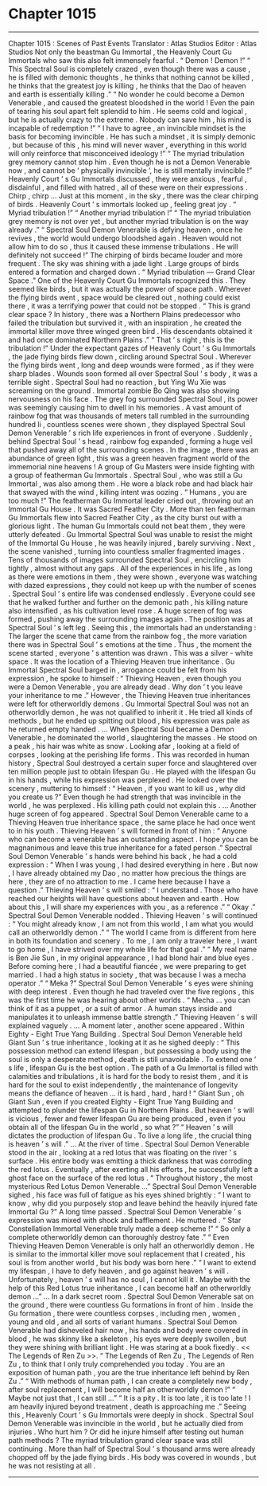 
# Chapter 1015


---

Chapter 1015 : Scenes of Past Events
Translator :
Atlas Studios
Editor :
Atlas Studios
Not only the beastman Gu Immortal , the Heavenly Court Gu Immortals who saw this also felt immensely fearful .
“ Demon ! Demon !”
“ This Spectral Soul is completely crazed , even though there was a cause , he is filled with demonic thoughts , he thinks that nothing cannot be killed , he thinks that the greatest joy is killing , he thinks that the Dao of heaven and earth is essentially killing .”
“ No wonder he could become a Demon Venerable , and caused the greatest bloodshed in the world ! Even the pain of tearing his soul apart felt splendid to him . He seems cold and logical , but he is actually crazy to the extreme . Nobody can save him , his mind is incapable of redemption !”
“ I have to agree , an invincible mindset is the basis for becoming invincible . He has such a mindset , it is simply demonic , but because of this , his mind will never waver , everything in this world will only reinforce that misconceived ideology !”
“ The myriad tribulation grey memory cannot stop him . Even though he is not a Demon Venerable now , and cannot be ‘ physically invincible ’, he is still mentally invincible !”
Heavenly Court ’ s Gu Immortals discussed , they were anxious , fearful , disdainful , and filled with hatred , all of these were on their expressions .
Chirp , chirp …
Just at this moment , in the sky , there was the clear chirping of birds .
Heavenly Court ’ s immortals looked up , feeling great joy .
“ Myriad tribulation !”
“ Another myriad tribulation !”
“ The myriad tribulation grey memory is not over yet , but another myriad tribulation is on the way already .”
“ Spectral Soul Demon Venerable is defying heaven , once he revives , the world would undergo bloodshed again . Heaven would not allow him to do so , thus it caused these immense tribulations . He will definitely not succeed !”
The chirping of birds became louder and more frequent .
The sky was shining with a jade light .
Large groups of birds entered a formation and charged down .
“ Myriad tribulation — Grand Clear Space .” One of the Heavenly Court Gu Immortals recognized this .
They seemed like birds , but it was actually the power of space path . Wherever the flying birds went , space would be cleared out , nothing could exist there , it was a terrifying power that could not be stopped .
“ This is grand clear space ? In history , there was a Northern Plains predecessor who failed the tribulation but survived it , with an inspiration , he created the immortal killer move three winged green bird . His descendants obtained it and had once dominated Northern Plains .”
“ That ’ s right , this is the tribulation !”
Under the expectant gazes of Heavenly Court ’ s Gu Immortals , the jade flying birds flew down , circling around Spectral Soul .
Wherever the flying birds went , long and deep wounds were formed , as if they were sharp blades .
Wounds soon formed all over Spectral Soul ’ s body , it was a terrible sight .
Spectral Soul had no reaction , but Ying Wu Xie was screaming on the ground .
Immortal zombie Bo Qing was also showing nervousness on his face .
The grey fog surrounded Spectral Soul , its power was seemingly causing him to dwell in his memories .
A vast amount of rainbow fog that was thousands of meters tall rumbled in the surrounding hundred li , countless scenes were shown , they displayed Spectral Soul Demon Venerable ’ s rich life experiences in front of everyone .
Suddenly , behind Spectral Soul ’ s head , rainbow fog expanded , forming a huge veil that pushed away all of the surrounding scenes .
In the image , there was an abundance of green light , this was a green heaven fragment world of the immemorial nine heavens !
A group of Gu Masters were inside fighting with a group of featherman Gu Immortals .
Spectral Soul , who was still a Gu Immortal , was also among them . He wore a black robe and had black hair that swayed with the wind , killing intent was oozing .
“ Humans , you are too much !” The featherman Gu Immortal leader cried out , throwing out an Immortal Gu House .
It was Sacred Feather City .
More than ten featherman Gu Immortals flew into Sacred Feather City , as the city burst out with a glorious light .
The human Gu Immortals could not beat them , they were utterly defeated .
Gu Immortal Spectral Soul was unable to resist the might of the Immortal Gu House , he was heavily injured , barely surviving .
Next , the scene vanished , turning into countless smaller fragmented images . Tens of thousands of images surrounded Spectral Soul , encircling him tightly , almost without any gaps .
All of the experiences in his life , as long as there were emotions in them , they were shown , everyone was watching with dazed expressions , they could not keep up with the number of scenes .
Spectral Soul ’ s entire life was condensed endlessly .
Everyone could see that he walked further and further on the demonic path , his killing nature also intensified , as his cultivation level rose .
A huge screen of fog was formed , pushing away the surrounding images again .
The position was at Spectral Soul ’ s left leg .
Seeing this , the immortals had an understanding : The larger the scene that came from the rainbow fog , the more variation there was in Spectral Soul ’ s emotions at the time .
Thus , the moment the scene started , everyone ’ s attention was drawn .
This was a silver - white space .
It was the location of a Thieving Heaven true inheritance .
Gu Immortal Spectral Soul barged in , arrogance could be felt from his expression , he spoke to himself : “ Thieving Heaven , even though you were a Demon Venerable , you are already dead . Why don ’ t you leave your inheritance to me .”
However , the Thieving Heaven true inheritances were left for otherworldly demons .
Gu Immortal Spectral Soul was not an otherworldly demon , he was not qualified to inherit it .
He tried all kinds of methods , but he ended up spitting out blood , his expression was pale as he returned empty handed .
…
When Spectral Soul became a Demon Venerable , he dominated the world , slaughtering the masses .
He stood on a peak , his hair was white as snow .
Looking afar , looking at a field of corpses , looking at the perishing life forms .
This was recorded in human history , Spectral Soul destroyed a certain super force and slaughtered over ten million people just to obtain lifespan Gu .
He played with the lifespan Gu in his hands , while his expression was perplexed .
He looked over the scenery , muttering to himself : “ Heaven , if you want to kill us , why did you create us ?”
Even though he had strength that was invincible in the world , he was perplexed .
His killing path could not explain this .
…
Another huge screen of fog appeared .
Spectral Soul Demon Venerable came to a Thieving Heaven true inheritance space , the same place he had once went to in his youth .
Thieving Heaven ’ s will formed in front of him : “ Anyone who can become a venerable has an outstanding aspect . I hope you can be magnanimous and leave this true inheritance for a fated person .”
Spectral Soul Demon Venerable ’ s hands were behind his back , he had a cold expression : “ When I was young , I had desired everything in here . But now , I have already obtained my Dao , no matter how precious the things are here , they are of no attraction to me . I came here because I have a question .”
Thieving Heaven ’ s will smiled : “ I understand . Those who have reached our heights will have questions about heaven and earth . How about this , I will share my experiences with you , as a reference .”
“ Okay .” Spectral Soul Demon Venerable nodded .
Thieving Heaven ’ s will continued : “ You might already know , I am not from this world , I am what you would call an otherworldly demon .”
“ The world I came from is different from here in both its foundation and scenery . To me , I am only a traveler here , I want to go home , I have strived over my whole life for that goal .”
“ My real name is Ben Jie Sun , in my original appearance , I had blond hair and blue eyes . Before coming here , I had a beautiful fiancée , we were preparing to get married . I had a high status in society , that was because I was a mecha operator .”
“ Meka ?” Spectral Soul Demon Venerable ’ s eyes were shining with deep interest .
Even though he had traveled over the five regions , this was the first time he was hearing about other worlds .
“ Mecha … you can think of it as a puppet , or a suit of armor . A human stays inside and manipulates it to unleash immense battle strength .” Thieving Heaven ’ s will explained vaguely .
…
A moment later , another scene appeared .
Within Eighty - Eight True Yang Building .
Spectral Soul Demon Venerable held Giant Sun ’ s true inheritance , looking at it as he sighed deeply : “ This possession method can extend lifespan , but possessing a body using the soul is only a desperate method , death is still unavoidable . To extend one ’ s life , lifespan Gu is the best option . The path of a Gu Immortal is filled with calamities and tribulations , it is hard for the body to resist them , and it is hard for the soul to exist independently , the maintenance of longevity means the defiance of heaven … it is hard , hard , hard !
“ Giant Sun , oh Giant Sun , even if you created Eighty - Eight True Yang Building and attempted to plunder the lifespan Gu in Northern Plains . But heaven ’ s will is vicious , fewer and fewer lifespan Gu are being produced , even if you obtain all of the lifespan Gu in the world , so what ?”
“ Heaven ’ s will dictates the production of lifespan Gu . To live a long life , the crucial thing is heaven ’ s will .”
…
At the river of time .
Spectral Soul Demon Venerable stood in the air , looking at a red lotus that was floating on the river ’ s surface .
His entire body was emitting a thick darkness that was corroding the red lotus .
Eventually , after exerting all his efforts , he successfully left a ghost face on the surface of the red lotus .
“ Throughout history , the most mysterious Red Lotus Demon Venerable …” Spectral Soul Demon Venerable sighed , his face was full of fatigue as his eyes shined brightly : “ I want to know , why did you purposely stop and leave behind the heavily injured fate Immortal Gu ?”
A long time passed .
Spectral Soul Demon Venerable ’ s expression was mixed with shock and bafflement .
He muttered .
“ Star Constellation Immortal Venerable truly made a deep scheme !”
“ So only a complete otherworldly demon can thoroughly destroy fate .”
“ Even Thieving Heaven Demon Venerable is only half an otherworldly demon . He is similar to the immortal killer move soul replacement that I created , his soul is from another world , but his body was born here .”
“ I want to extend my lifespan , I have to defy heaven , and go against heaven ’ s will . Unfortunately , heaven ’ s will has no soul , I cannot kill it . Maybe with the help of this Red Lotus true inheritance , I can become half an otherworldly demon …”
…
In a dark secret room .
Spectral Soul Demon Venerable sat on the ground , there were countless Gu formations in front of him .
Inside the Gu formation , there were countless corpses , including men , women , young and old , and all sorts of variant humans .
Spectral Soul Demon Venerable had disheveled hair now , his hands and body were covered in blood , he was skinny like a skeleton , his eyes were deeply swollen , but they were shining with brilliant light .
He was staring at a book fixedly .
<< The Legends of Ren Zu >>.
“ The Legends of Ren Zu , The Legends of Ren Zu , to think that I only truly comprehended you today . You are an exposition of human path , you are the true inheritance left behind by Ren Zu .”
“ With methods of human path , I can create a completely new body , after soul replacement , I will become half an otherworldly demon !”
“ Maybe not just that , I can still …”
“ It is a pity . It is too late , it is too late ! I am heavily injured beyond treatment , death is approaching me .”
Seeing this , Heavenly Court ’ s Gu Immortals were deeply in shock .
Spectral Soul Demon Venerable was invincible in the world , but he actually died from injuries . Who hurt him ? Or did he injure himself after testing out human path methods ?
The myriad tribulation grand clear space was still continuing .
More than half of Spectral Soul ’ s thousand arms were already chopped off by the jade flying birds . His body was covered in wounds , but he was not resisting at all .

---

